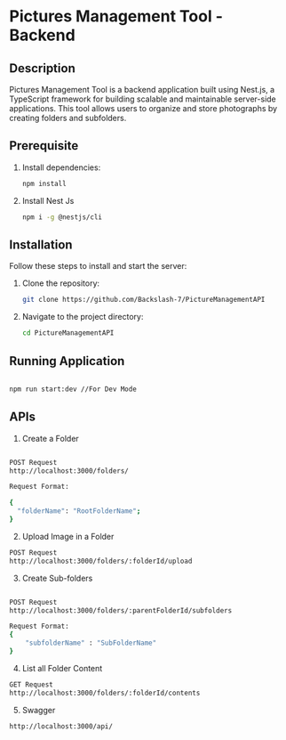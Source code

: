 # Pictures Management Tool - Backend

## Description

Pictures Management Tool is a backend application built using Nest.js, a TypeScript framework for building scalable and maintainable server-side applications. This tool allows users to organize and store photographs by creating folders and subfolders.

## Prerequisite

1. Install dependencies:
    ```bash
    npm install
    ```
2. Install Nest Js
    ```bash
    npm i -g @nestjs/cli
    ```

## Installation

Follow these steps to install and start the server:

1. Clone the repository:

   
   ```bash
   git clone https://github.com/Backslash-7/PictureManagementAPI

   ```
2. Navigate to the project directory:

    ```bash
    cd PictureManagementAPI
    ```



## Running Application 

```bash

npm run start:dev //For Dev Mode

```


## APIs

1. Create a Folder


```bash

POST Request
http://localhost:3000/folders/

Request Format:

{
  "folderName": "RootFolderName";
}
```



2. Upload Image in a Folder

```bash
POST Request
http://localhost:3000/folders/:folderId/upload
```


3. Create Sub-folders

```bash

POST Request
http://localhost:3000/folders/:parentFolderId/subfolders

Request Format:
{
    "subfolderName" : "SubFolderName"
}
```

4. List all Folder Content

```bash
GET Request
http://localhost:3000/folders/:folderId/contents
```

5. Swagger

```bash
http://localhost:3000/api/
```